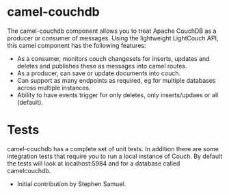 camel-couchdb
==========

The camel-couchdb component allows you to treat Apache CouchDB as a producer or consumer of messages. Using the lightweight LightCouch API, this camel component has the following features:

* As a consumer, monitors couch changesets for inserts, updates and deletes and publishes these as messages into camel routes.
* As a producer, can save or update documents into couch.
* Can support as many endpoints as required, eg for multiple databases across multiple instances.
* Ability to have events trigger for only deletes, only inserts/updaes or all (default).



Tests
=====

camel-couchdb has a complete set of unit tests. In addition there are some integration tests that require you to run a local instance of Couch. By default the tests will look at localhost:5984 and for a database called camelcouchdb.

- Initial contribution by Stephen Samuel.